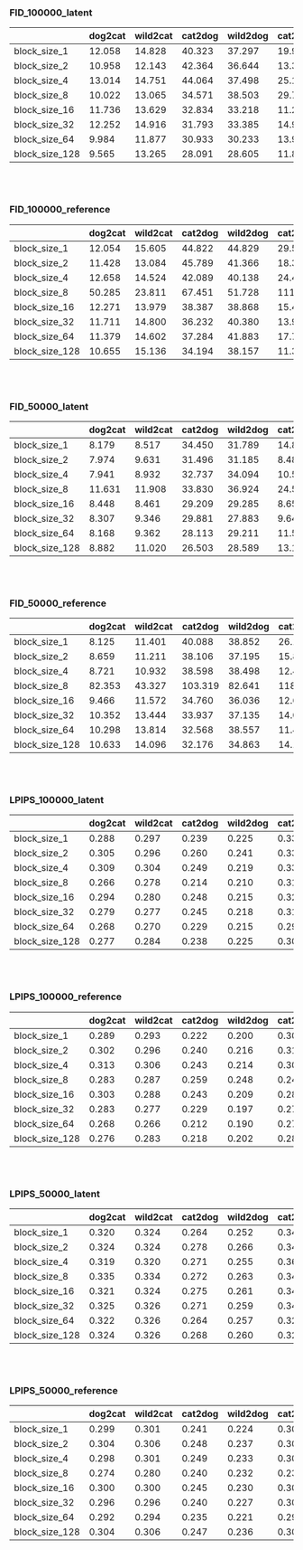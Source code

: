 ### FID_100000_latent
|                |   dog2cat |   wild2cat |   cat2dog |   wild2dog |   cat2wild |   dog2wild |   mean |
|----------------|-----------|------------|-----------|------------|------------|------------|--------|
| block_size_1   |    12.058 |     14.828 |    40.323 |     37.297 |     19.931 |     22.471 | 24.485 |
| block_size_2   |    10.958 |     12.143 |    42.364 |     36.644 |     13.324 |     16.889 | 22.054 |
| block_size_4   |    13.014 |     14.751 |    44.064 |     37.498 |     25.106 |     19.361 | 25.632 |
| block_size_8   |    10.022 |     13.065 |    34.571 |     38.503 |     29.720 |     26.446 | 25.388 |
| block_size_16  |    11.736 |     13.629 |    32.834 |     33.218 |     11.265 |     12.297 | 19.163 |
| block_size_32  |    12.252 |     14.916 |    31.793 |     33.385 |     14.942 |     13.352 | 20.107 |
| block_size_64  |     9.984 |     11.877 |    30.933 |     30.233 |     13.927 |     13.464 | 18.403 |
| block_size_128 |     9.565 |     13.265 |    28.091 |     28.605 |     11.834 |     12.906 | 17.378 |
<br/><br/>
### FID_100000_reference
|                |   dog2cat |   wild2cat |   cat2dog |   wild2dog |   cat2wild |   dog2wild |   mean |
|----------------|-----------|------------|-----------|------------|------------|------------|--------|
| block_size_1   |    12.054 |     15.605 |    44.822 |     44.829 |     29.511 |     28.321 | 29.190 |
| block_size_2   |    11.428 |     13.084 |    45.789 |     41.366 |     18.331 |     22.166 | 25.361 |
| block_size_4   |    12.658 |     14.524 |    42.089 |     40.138 |     24.452 |     21.686 | 25.924 |
| block_size_8   |    50.285 |     23.811 |    67.451 |     51.728 |    111.904 |    119.456 | 70.772 |
| block_size_16  |    12.271 |     13.979 |    38.387 |     38.868 |     15.449 |     18.618 | 22.929 |
| block_size_32  |    11.711 |     14.800 |    36.232 |     40.380 |     13.900 |     15.680 | 22.117 |
| block_size_64  |    11.379 |     14.602 |    37.284 |     41.883 |     17.779 |     17.977 | 23.484 |
| block_size_128 |    10.655 |     15.136 |    34.194 |     38.157 |     11.311 |     14.035 | 20.581 |
<br/><br/>
### FID_50000_latent
|                |   dog2cat |   wild2cat |   cat2dog |   wild2dog |   cat2wild |   dog2wild |   mean |
|----------------|-----------|------------|-----------|------------|------------|------------|--------|
| block_size_1   |     8.179 |      8.517 |    34.450 |     31.789 |     14.802 |     16.960 | 19.116 |
| block_size_2   |     7.974 |      9.631 |    31.496 |     31.185 |      8.486 |     10.194 | 16.494 |
| block_size_4   |     7.941 |      8.932 |    32.737 |     34.094 |     10.514 |     12.556 | 17.796 |
| block_size_8   |    11.631 |     11.908 |    33.830 |     36.924 |     24.587 |     23.187 | 23.678 |
| block_size_16  |     8.448 |      8.461 |    29.209 |     29.285 |      8.654 |     10.402 | 15.743 |
| block_size_32  |     8.307 |      9.346 |    29.881 |     27.883 |      9.643 |     10.199 | 15.876 |
| block_size_64  |     8.168 |      9.362 |    28.113 |     29.211 |     11.503 |     13.538 | 16.649 |
| block_size_128 |     8.882 |     11.020 |    26.503 |     28.589 |     13.147 |     12.543 | 16.781 |
<br/><br/>
### FID_50000_reference
|                |   dog2cat |   wild2cat |   cat2dog |   wild2dog |   cat2wild |   dog2wild |   mean |
|----------------|-----------|------------|-----------|------------|------------|------------|--------|
| block_size_1   |     8.125 |     11.401 |    40.088 |     38.852 |     26.186 |     32.108 | 26.127 |
| block_size_2   |     8.659 |     11.211 |    38.106 |     37.195 |     15.827 |     18.961 | 21.660 |
| block_size_4   |     8.721 |     10.932 |    38.598 |     38.498 |     12.496 |     17.540 | 21.131 |
| block_size_8   |    82.353 |     43.327 |   103.319 |     82.641 |    118.138 |    127.028 | 92.801 |
| block_size_16  |     9.466 |     11.572 |    34.760 |     36.036 |     12.605 |     14.655 | 19.849 |
| block_size_32  |    10.352 |     13.444 |    33.937 |     37.135 |     14.046 |     16.063 | 20.829 |
| block_size_64  |    10.298 |     13.814 |    32.568 |     38.557 |     11.444 |     14.553 | 20.206 |
| block_size_128 |    10.633 |     14.096 |    32.176 |     34.863 |     14.127 |     15.911 | 20.301 |
<br/><br/>
### LPIPS_100000_latent
|                |   dog2cat |   wild2cat |   cat2dog |   wild2dog |   cat2wild |   dog2wild |   mean |
|----------------|-----------|------------|-----------|------------|------------|------------|--------|
| block_size_1   |     0.288 |      0.297 |     0.239 |      0.225 |      0.334 |      0.298 |  0.280 |
| block_size_2   |     0.305 |      0.296 |     0.260 |      0.241 |      0.334 |      0.296 |  0.289 |
| block_size_4   |     0.309 |      0.304 |     0.249 |      0.219 |      0.330 |      0.315 |  0.288 |
| block_size_8   |     0.266 |      0.278 |     0.214 |      0.210 |      0.314 |      0.308 |  0.265 |
| block_size_16  |     0.294 |      0.280 |     0.248 |      0.215 |      0.320 |      0.303 |  0.277 |
| block_size_32  |     0.279 |      0.277 |     0.245 |      0.218 |      0.315 |      0.310 |  0.274 |
| block_size_64  |     0.268 |      0.270 |     0.229 |      0.215 |      0.291 |      0.283 |  0.259 |
| block_size_128 |     0.277 |      0.284 |     0.238 |      0.225 |      0.309 |      0.297 |  0.272 |
<br/><br/>
### LPIPS_100000_reference
|                |   dog2cat |   wild2cat |   cat2dog |   wild2dog |   cat2wild |   dog2wild |   mean |
|----------------|-----------|------------|-----------|------------|------------|------------|--------|
| block_size_1   |     0.289 |      0.293 |     0.222 |      0.200 |      0.306 |      0.267 |  0.263 |
| block_size_2   |     0.302 |      0.296 |     0.240 |      0.216 |      0.315 |      0.273 |  0.274 |
| block_size_4   |     0.313 |      0.306 |     0.243 |      0.214 |      0.307 |      0.286 |  0.278 |
| block_size_8   |     0.283 |      0.287 |     0.259 |      0.248 |      0.247 |      0.224 |  0.258 |
| block_size_16  |     0.303 |      0.288 |     0.243 |      0.209 |      0.285 |      0.264 |  0.265 |
| block_size_32  |     0.283 |      0.277 |     0.229 |      0.197 |      0.279 |      0.265 |  0.255 |
| block_size_64  |     0.268 |      0.266 |     0.212 |      0.190 |      0.273 |      0.258 |  0.245 |
| block_size_128 |     0.276 |      0.283 |     0.218 |      0.202 |      0.282 |      0.267 |  0.255 |
<br/><br/>
### LPIPS_50000_latent
|                |   dog2cat |   wild2cat |   cat2dog |   wild2dog |   cat2wild |   dog2wild |   mean |
|----------------|-----------|------------|-----------|------------|------------|------------|--------|
| block_size_1   |     0.320 |      0.324 |     0.264 |      0.252 |      0.348 |      0.316 |  0.304 |
| block_size_2   |     0.324 |      0.324 |     0.278 |      0.266 |      0.340 |      0.325 |  0.310 |
| block_size_4   |     0.319 |      0.320 |     0.271 |      0.255 |      0.361 |      0.340 |  0.311 |
| block_size_8   |     0.335 |      0.334 |     0.272 |      0.263 |      0.348 |      0.340 |  0.315 |
| block_size_16  |     0.321 |      0.324 |     0.275 |      0.261 |      0.341 |      0.329 |  0.308 |
| block_size_32  |     0.325 |      0.326 |     0.271 |      0.259 |      0.349 |      0.335 |  0.311 |
| block_size_64  |     0.322 |      0.326 |     0.264 |      0.257 |      0.325 |      0.313 |  0.301 |
| block_size_128 |     0.324 |      0.326 |     0.268 |      0.260 |      0.329 |      0.324 |  0.305 |
<br/><br/>
### LPIPS_50000_reference
|                |   dog2cat |   wild2cat |   cat2dog |   wild2dog |   cat2wild |   dog2wild |   mean |
|----------------|-----------|------------|-----------|------------|------------|------------|--------|
| block_size_1   |     0.299 |      0.301 |     0.241 |      0.224 |      0.301 |      0.259 |  0.271 |
| block_size_2   |     0.304 |      0.306 |     0.248 |      0.237 |      0.309 |      0.285 |  0.282 |
| block_size_4   |     0.298 |      0.301 |     0.249 |      0.233 |      0.300 |      0.274 |  0.276 |
| block_size_8   |     0.274 |      0.280 |     0.240 |      0.232 |      0.239 |      0.217 |  0.247 |
| block_size_16  |     0.300 |      0.300 |     0.245 |      0.230 |      0.302 |      0.287 |  0.277 |
| block_size_32  |     0.296 |      0.296 |     0.240 |      0.227 |      0.304 |      0.283 |  0.274 |
| block_size_64  |     0.292 |      0.294 |     0.235 |      0.221 |      0.297 |      0.278 |  0.269 |
| block_size_128 |     0.304 |      0.306 |     0.247 |      0.236 |      0.306 |      0.292 |  0.282 |
<br/><br/>
